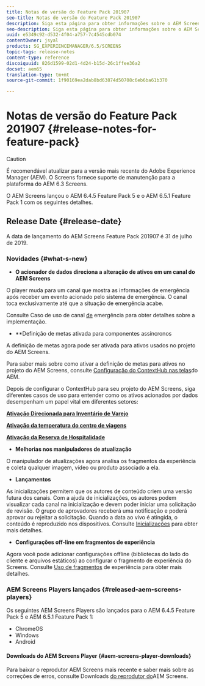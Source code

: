 ```yaml
---
title: Notas de versão do Feature Pack 201907
seo-title: Notas de versão do Feature Pack 201907
description: Siga esta página para obter informações sobre o AEM Screens Feature Pack 201907 lançado em 31 de julho de 2019.
seo-description: Siga esta página para obter informações sobre o AEM Screens Feature Pack 201907 lançado em 31 de julho de 2019.
uuid: e5349c92-d532-4f04-a757-7c4545cdb074
contentOwner: jsyal
products: SG_EXPERIENCEMANAGER/6.5/SCREENS
topic-tags: release-notes
content-type: reference
discoiquuid: 826d1599-02d1-4d24-b15d-26c1ffee36a2
docset: aem65
translation-type: tm+mt
source-git-commit: 1f90169ea2dab8bd63874d50708c6eb6ba61b370

---
```



# Notas de versão do Feature Pack 201907 {#release-notes-for-feature-pack}

>[!CAUTION]
>
>É recomendável atualizar para a versão mais recente do Adobe Experience Manager (AEM). O Screens fornece suporte de manutenção para a plataforma do AEM 6.3 Screens.

O AEM Screens lançou o AEM 6.4.5 Feature Pack 5 e o AEM 6.5.1 Feature Pack 1 com os seguintes detalhes.

## Release Date {#release-date}

A data de lançamento do AEM Screens Feature Pack 201907 é 31 de julho de 2019.

### Novidades {#what-s-new}

* **O acionador de dados direciona a alteração de ativos em um canal do AEM Screens**

O player muda para um canal que mostra as informações de emergência após receber um evento acionado pelo sistema de emergência. O canal toca exclusivamente até que a situação de emergência acabe.

Consulte Caso de uso de canal [de](emergency-channel.md) emergência para obter detalhes sobre a implementação.

* **Definição de metas ativada para componentes assíncronos

A definição de metas agora pode ser ativada para ativos usados no projeto do AEM Screens.

Para saber mais sobre como ativar a definição de metas para ativos no projeto do AEM Screens, consulte [Configuração do ContextHub nas telas](configuring-context-hub.md)do AEM.

Depois de configurar o ContextHub para seu projeto do AEM Screens, siga diferentes casos de uso para entender como os ativos acionados por dados desempenham um papel vital em diferentes setores:

**[Ativação Direcionada para Inventário de Varejo](retail-inventory-activation.md)**

**[Ativação da temperatura do centro de viagens](local-temperature-activation.md)**

**[Ativação da Reserva de Hospitalidade](hospitality-reservation-activation.md)**

* **Melhorias nos manipuladores de atualização**

O manipulador de atualizações agora analisa os fragmentos da experiência e coleta qualquer imagem, vídeo ou produto associado a ela.

* **Lançamentos**

As inicializações permitem que os autores de conteúdo criem uma versão futura dos canais. Com a ajuda de inicializações, os autores podem visualizar cada canal na inicialização e devem poder iniciar uma solicitação de revisão. O grupo de aprovadores receberá uma notificação e poderá aprovar ou rejeitar a solicitação. Quando a data ao vivo é atingida, o conteúdo é reproduzido nos dispositivos.
Consulte [Inicializações](launches.md) para obter mais detalhes.

* **Configurações off-line em fragmentos de experiência**

Agora você pode adicionar configurações offline (bibliotecas do lado do cliente e arquivos estáticos) ao configurar o fragmento de experiência do Screens. Consulte [Uso de fragmentos](experience-fragments-in-screens.md) de experiência para obter mais detalhes.

### AEM Screens Players lançados {#released-aem-screens-players}

Os seguintes AEM Screens Players são lançados para o AEM 6.4.5 Feature Pack 5 e AEM 6.5.1 Feature Pack 1:

* ChromeOS
* Windows
* Android

#### Downloads do AEM Screens Player {#aem-screens-player-downloads}

Para baixar o reprodutor AEM Screens mais recente e saber mais sobre as correções de erros, consulte Downloads [do reprodutor do](https://download.macromedia.com/screens/)AEM Screens.
